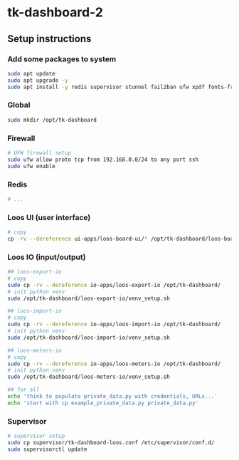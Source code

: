 # tk-dashboard-2


## Setup instructions

### Add some packages to system

```bash
sudo apt update
sudo apt upgrade -y
sudo apt install -y redis supervisor stunnel fail2ban ufw xpdf fonts-freefont-ttf
```

### Global

```bash
sudo mkdir /opt/tk-dashboard
```

### Firewall 

```bash
# UFW firewall setup
sudo ufw allow proto tcp from 192.168.0.0/24 to any port ssh
sudo ufw enable
```

### Redis

```bash
# ...
```

### Loos UI (user interface)

```bash
# copy
cp -rv --dereference ui-apps/loos-board-ui/* /opt/tk-dashboard/loos-board-ui/
```

### Loos IO (input/output)

```bash
## loos-export-io
# copy
sudo cp -rv --dereference io-apps/loos-export-io /opt/tk-dashboard/
# init python venv
sudo /opt/tk-dashboard/loos-export-io/venv_setup.sh

## loos-import-io
# copy
sudo cp -rv --dereference io-apps/loos-import-io /opt/tk-dashboard/
# init python venv
sudo /opt/tk-dashboard/loos-import-io/venv_setup.sh

## loos-meters-io
# copy
sudo cp -rv --dereference io-apps/loos-meters-io /opt/tk-dashboard/
# init python venv
sudo /opt/tk-dashboard/loos-meters-io/venv_setup.sh

## for all
echo 'think to populate private_data.py with credentials, URLs...'
echo 'start with cp example_private_data.py private_data.py'
```

### Supervisor

```bash
# supervisor setup
sudo cp supervisor/tk-dashboard-loos.conf /etc/supervisor/conf.d/
sudo supervisorctl update
```